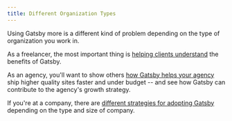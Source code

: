 ```yaml
---
title: Different Organization Types
---
```


Using Gatsby more is a different kind of problem depending on the type of organization you work in.

As a freelancer, the most important thing is [helping clients understand](/docs/winning-over-clients) the benefits of Gatsby.

As an agency, you'll want to show others [how Gatsby helps your agency](/docs/gatsby-for-agencies) ship higher quality sites faster and under budget -- and see how Gatsby can contribute to the agency's growth strategy.

If you're at a company, there are [different strategies for adopting Gatsby](/docs/gatsby-for-companies) depending on the type and size of company.

<GuideList items={props.item.children} />
